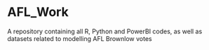 # AFL_Work
A repository containing all R, Python and PowerBI codes, as well as datasets related to modelling AFL Brownlow votes
